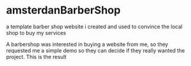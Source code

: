 # amsterdanBarberShop
a template barber shop website i created and used to convince the local shop to buy my services

A barbershop was interested in buying a website from me, so they requested me a simple demo so they can decide if they really wanted the project.
This is the result
